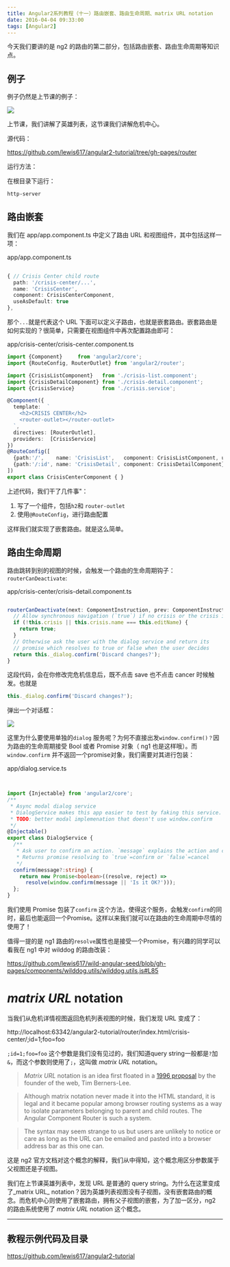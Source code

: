 ```yaml
---
title: Angular2系列教程（十一）路由嵌套、路由生命周期、matrix URL notation
date: 2016-04-04 09:33:00
tags: [Angular2]
---
```


今天我们要讲的是 ng2 的路由的第二部分，包括路由嵌套、路由生命周期等知识点。

<!--more-->

## 例子

例子仍然是上节课的例子：

![](https://ws2.sinaimg.cn/large/83900b4egw1f9xjj733w0j20bc0a8dgz.jpg)

上节课，我们讲解了英雄列表，这节课我们讲解危机中心。

源代码：

<https://github.com/lewis617/angular2-tutorial/tree/gh-pages/router>

运行方法：

在根目录下运行：

```sh
http-server
```

##  路由嵌套

我们在 app/app.component.ts 中定义了路由 URL 和视图组件，其中包括这样一项：

app/app.component.ts

```ts
    
{ // Crisis Center child route
  path: '/crisis-center/...',
  name: 'CrisisCenter',
  component: CrisisCenterComponent,
  useAsDefault: true
},
```

那个`...`就是代表这个 URL 下面可以定义子路由，也就是嵌套路由。嵌套路由是如何实现的？很简单，只需要在视图组件中再次配置路由即可：

app/crisis-center/crisis-center.component.ts

```ts
import {Component}     from 'angular2/core';
import {RouteConfig, RouterOutlet} from 'angular2/router';

import {CrisisListComponent}   from './crisis-list.component';
import {CrisisDetailComponent} from './crisis-detail.component';
import {CrisisService}         from './crisis.service';

@Component({
  template:  `
    <h2>CRISIS CENTER</h2>
    <router-outlet></router-outlet>
  `,
  directives: [RouterOutlet],
  providers:  [CrisisService]
})
@RouteConfig([
  {path:'/',    name: 'CrisisList',   component: CrisisListComponent, useAsDefault: true},
  {path:'/:id', name: 'CrisisDetail', component: CrisisDetailComponent}
])
export class CrisisCenterComponent { }

```

上述代码，我们干了几件事"：

  1. 写了一个组件，包括`h2`和 `router-outlet`
  2. 使用`@RouteConfig`，进行路由配置

这样我们就实现了嵌套路由。就是这么简单。

## 路由生命周期

路由跳转到别的视图的时候，会触发一个路由的生命周期钩子：`routerCanDeactivate`:

app/crisis-center/crisis-detail.component.ts  

```ts

routerCanDeactivate(next: ComponentInstruction, prev: ComponentInstruction) : any {
  // Allow synchronous navigation (`true`) if no crisis or the crisis is unchanged.
  if (!this.crisis || this.crisis.name === this.editName) {
    return true;
  }
  // Otherwise ask the user with the dialog service and return its
  // promise which resolves to true or false when the user decides
  return this._dialog.confirm('Discard changes?');
}
```

这段代码，会在你修改完危机信息后，既不点击 save 也不点击 cancer 时候触发。也就是

```ts
this._dialog.confirm('Discard changes?');
```

弹出一个对话框：

![](https://ws1.sinaimg.cn/large/83900b4egw1f9xjj4z6gkj20c8058jrg.jpg)

这里为什么要使用单独的`dialog` 服务呢？为何不直接出发`window.confirm()？`因为路由的生命周期接受 Bool 或者 Promise 对象（ ng1 也是这样哦）。而`window.confirm` 并不返回一个promise对象，我们需要对其进行包装：  

app/dialog.service.ts

```ts
    

import {Injectable} from 'angular2/core';
/**
 * Async modal dialog service
 * DialogService makes this app easier to test by faking this service.
 * TODO: better modal implemenation that doesn't use window.confirm
 */
@Injectable()
export class DialogService {
  /**
   * Ask user to confirm an action. `message` explains the action and choices.
   * Returns promise resolving to `true`=confirm or `false`=cancel
   */
  confirm(message?:string) {
    return new Promise<boolean>((resolve, reject) =>
      resolve(window.confirm(message || 'Is it OK?')));
  };
}
```
我们使用 Promise 包装了`confirm` 这个方法，使得这个服务，会触发`confirm`的同时，最后也能返回一个Promise。这样以来我们就可以在路由的生命周期中尽情的使用了！

值得一提的是 ng1 路由的`resolve`属性也是接受一个Promise，有兴趣的同学可以看我在 ng1 中对 wilddog 的路由改装：

https://github.com/lewis617/wild-angular-seed/blob/gh-pages/components/wilddog.utils/wilddog.utils.js#L85

# _matrix URL_ notation

当我们从危机详情视图返回危机列表视图的时候，我们发现 URL 变成了：

http://localhost:63342/angular2-tutorial/router/index.html/crisis-center/;id=1;foo=foo

`;id=1;foo=foo` 这个参数是我们没有见过的，我们知道query string一般都是`?`加`&`，而这个参数则使用了`;`，这叫做 _matrix URL_ notation。  

> _Matrix URL_ notation is an idea first floated in a [1996 proposal](http://www.w3.org/DesignIssues/MatrixURIs.html) by the founder of the web, Tim Berners-Lee.

> Although matrix notation never made it into the HTML standard, it is legal and it became popular among browser routing systems as a way to isolate parameters belonging to parent and child routes. The Angular Component Router is such a system.

> The syntax may seem strange to us but users are unlikely to notice or care as long as the URL can be emailed and pasted into a browser address bar as this one can.

这是 ng2 官方文档对这个概念的解释，我们从中得知，这个概念用区分参数属于父视图还是子视图。

我们在上节课英雄列表中，发现 URL 是普通的 query string。为什么在这里变成了_matrix URL_ notation？因为英雄列表视图没有子视图，没有嵌套路由的概念。而危机中心则使用了嵌套路由，拥有父子视图的嵌套，为了加一区分，ng2 的路由系统使用了 _matrix URL_  notation 这个概念。

* * *

## 教程示例代码及目录

https://github.com/lewis617/angular2-tutorial
